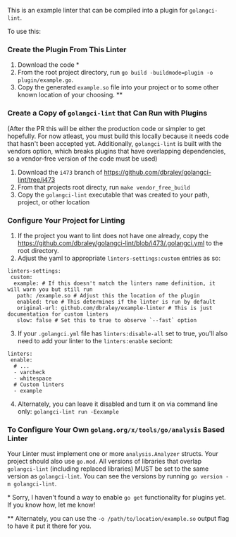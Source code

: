 This is an example linter that can be compiled into a plugin for `golangci-lint`.

To use this:

### Create the Plugin From This Linter

1. Download the code \*
2. From the root project directory, run `go build -buildmode=plugin -o plugin/example.go`.
3. Copy the generated `example.so` file into your project or to some other known location of your choosing. \**


### Create a Copy of `golangci-lint` that Can Run with Plugins
(After the PR this will be either the production code or simpler to get hopefully. For now atleast, you must build this locally because it needs code that hasn't been accepted yet. Additionally, `golangci-lint` is built with the vendors option, which breaks plugins that have overlapping dependencies, so a vendor-free version of the code must be used)

1. Download the `i473` branch of https://github.com/dbraley/golangci-lint/tree/i473
2. From that projects root directy, run `make vendor_free_build`
3. Copy the `golangci-lint` executable that was created to your path, project, or other location

### Configure Your Project for Linting

1. If the project you want to lint does not have one already, copy the https://github.com/dbraley/golangci-lint/blob/i473/.golangci.yml to the root directory.
2. Adjust the yaml to appropriate `linters-settings:custom` entries as so:
```
linters-settings:
 custom:
  example: # If this doesn't match the linters name definition, it will warn you but still run
   path: /example.so # Adjust this the location of the plugin
   enabled: true # This determines if the linter is run by default
   original-url: github.com/dbraley/example-linter # This is just documentation for custom linters
   slow: false # Set this to true to observe `--fast` option
```
3. If your `.golangci.yml` file has `linters:disable-all` set to true, you'll also need to add your linter to the `linters:enable` seciont:
```
linters:
 enable:
  # ...
  - varcheck
  - whitespace
  # Custom linters
  - example
```
4. Alternately, you can leave it disabled and turn it on via command line only: `golangci-lint run -Eexample`

### To Configure Your Own `golang.org/x/tools/go/analysis` Based Linter

Your Linter must implement one or more `analysis.Analyzer` structs.
Your project should also use `go.mod`. All versions of libraries that overlap `golangci-lint` (including replaced libraries) MUST be set to the same version as `golangci-lint`. You can see the versions by running `go version -m golangci-lint`.


\* Sorry, I haven't found a way to enable `go get` functionality for plugins yet. If you know how, let me know!

\** Alternately, you can use the `-o /path/to/location/example.so` output flag to have it put it there for you.
